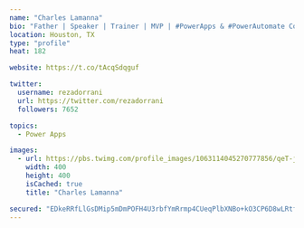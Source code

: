```yaml
---
name: "Charles Lamanna"
bio: "Father | Speaker | Trainer | MVP | #PowerApps & #PowerAutomate Community Super User | YouTuber Right-pointing triangle http://youtube.com/c/rezadorrani | Learn - Share - Clockwise rightwards and leftwards open circle arrows"
location: Houston, TX
type: "profile"
heat: 182

website: https://t.co/tAcqSdqguf

twitter:
  username: rezadorrani
  url: https://twitter.com/rezadorrani
  followers: 7652

topics:
  - Power Apps

images:
  - url: https://pbs.twimg.com/profile_images/1063114045270777856/qeT-jpWr_400x400.jpg
    width: 400
    height: 400
    isCached: true
    title: "Charles Lamanna"

secured: "EDkeRRfLlGsDMip5mDmPOFH4U3rbfYmRrmp4CUeqPlbXNBo+kO3CP6D8wLRtfXZFAltcRr3kP8Re8Tzvml8oyWomklgGjCzVWLRJM64p3ydJIJJushjR8M7mWcPySQSgx8yTz8nXSrQJjjB23q7ofQe6v9SgAUh9A6aPmgumpnvrGt494lukMg0diuygew2+WgdgrxyBIdDFj6USnAdAMIxUuoohKpkXIHtqZuEfl2b5HBAHAY3sW+YoWMwo7xGExQKgGjdf3gr+7ogk7wYmFmUBYkPTlo7rRpE/7KeREG+P4rMgHgxCkZwCdZo9DKmBR3y/FtwX9xOsWevUkT5BVJibligOzqNvNpmHQtxvWjwUUtOY0QE7LoBD33KDFQl8p9Kf/9q6oMUMYfLFryU68oQKgP3Nsoc+IZTAH+qNuIo=;5qgE/2vl3TMQ9cOI7Q4tiA=="
---
```


